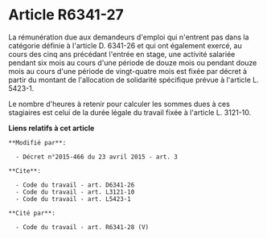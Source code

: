 # Article R6341-27

La rémunération due aux demandeurs d'emploi qui n'entrent pas dans la catégorie définie à l'article D. 6341-26 et qui ont
également exercé, au cours des cinq ans précédant l'entrée en stage, une activité salariée pendant six mois au cours d'une
période de douze mois ou pendant douze mois au cours d'une période de vingt-quatre mois est fixée par décret à partir du
montant de l'allocation de solidarité spécifique prévue à l'article L. 5423-1. 

Le nombre d'heures à retenir pour calculer les sommes dues à ces stagiaires est celui de la durée légale du travail fixée à
l'article L. 3121-10.

**Liens relatifs à cet article**

	**Modifié par**:

	  - Décret n°2015-466 du 23 avril 2015 - art. 3

	**Cite**:

	  - Code du travail - art. D6341-26
	  - Code du travail - art. L3121-10
	  - Code du travail - art. L5423-1

	**Cité par**:

	  - Code du travail - art. R6341-28 (V)
